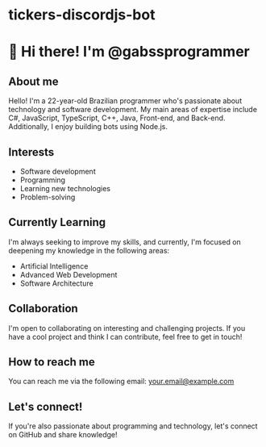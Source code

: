 # tickers-discordjs-bot
# 👋 Hi there! I'm @gabssprogrammer

## About me
Hello! I'm a 22-year-old Brazilian programmer who's passionate about technology and software development. My main areas of expertise include C#, JavaScript, TypeScript, C++, Java, Front-end, and Back-end. Additionally, I enjoy building bots using Node.js.

## Interests
- Software development
- Programming
- Learning new technologies
- Problem-solving

## Currently Learning
I'm always seeking to improve my skills, and currently, I'm focused on deepening my knowledge in the following areas:
- Artificial Intelligence
- Advanced Web Development
- Software Architecture

## Collaboration
I'm open to collaborating on interesting and challenging projects. If you have a cool project and think I can contribute, feel free to get in touch!

## How to reach me
You can reach me via the following email: your.email@example.com

## Let's connect!
If you're also passionate about programming and technology, let's connect on GitHub and share knowledge!


